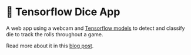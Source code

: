 # 🎲 Tensorflow Dice App

A web app using a webcam and [Tensorflow models](https://github.com/skovy/tensorflow-dice-model) to detect and classify die to track the rolls throughout a game.

Read more about it in this [blog post](https://www.skovy.dev/blog/detecting-dice-with-tensorflow).
